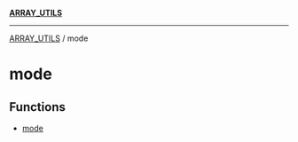 [**ARRAY_UTILS**](../README.md)

***

[ARRAY_UTILS](../README.md) / mode

# mode

## Functions

- [mode](functions/mode.md)

